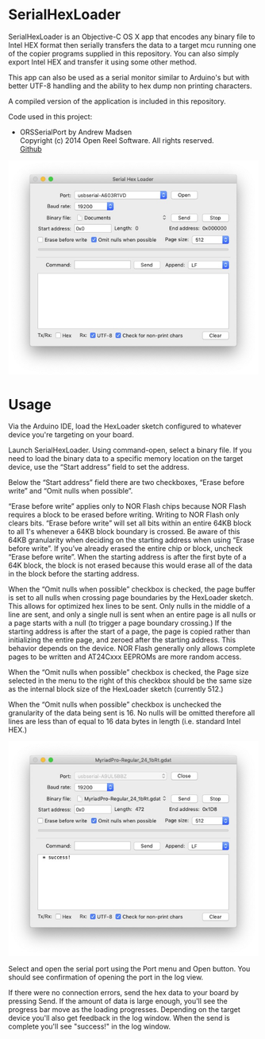 # SerialHexLoader

SerialHexLoader is an Objective-C OS X app that encodes any binary file to Intel HEX format then serially transfers the data to a target mcu running one of the copier programs supplied in this repository.  You can also simply export Intel HEX and transfer it using some other method.

This app can also be used as a serial monitor similar to Arduino's but with better UTF-8 handling and the ability to hex dump non printing characters.

A compiled version of the application is included in this repository.

Code used in this project:
* ORSSerialPort by Andrew Madsen  
	Copyright (c) 2014 Open Reel Software. All rights reserved.  
	[Github](https://github.com/armadsen/ORSSerialPort)  


![Image](AppAfterLaunch.jpg)

# Usage
   
Via the Arduino IDE, load the HexLoader sketch configured to whatever device you're targeting on your board.

Launch SerialHexLoader.  Using command-open, select a binary file.  If you need to load the binary data to a specific memory location on the target device, use the “Start address” field to set the address.

Below the “Start address” field there are two checkboxes, “Erase before write” and “Omit nulls when possible”.

“Erase before write” applies only to NOR Flash chips because NOR Flash requires a block to be erased before writing.  Writing to NOR Flash only clears bits.  “Erase before write” will set all bits within an entire 64KB block to all 1's whenever a 64KB block boundary is crossed.  Be aware of this 64KB granularity when deciding on the starting address when using “Erase before write”.  If you’ve already erased the entire chip or block, uncheck “Erase before write”.  When the starting address is after the first byte of a 64K block, the block is not erased because this would erase all of the data in the block before the starting address.

When the “Omit nulls when possible” checkbox is checked, the page buffer is set to all nulls when crossing page boundaries by the HexLoader sketch.  This allows for optimized hex lines to be sent.  Only nulls in the middle of a line are sent, and only a single null is sent when an entire page is all nulls or a page starts with a null (to trigger a page boundary crossing.)  If the starting address is after the start of a page, the page is copied rather than initializing the entire page, and zeroed after the starting address.  This behavior depends on the device.  NOR Flash generally only allows complete pages to be written and AT24Cxxx EEPROMs are more random access.

When the “Omit nulls when possible” checkbox is checked, the Page size selected in the menu to the right of this checkbox should be the same size as the internal block size of the HexLoader sketch (currently 512.)

When the “Omit nulls when possible” checkbox is  unchecked the granularity of the data being sent is 16.  No nulls will be omitted therefore all lines are less than of equal to 16 data bytes in length (i.e. standard Intel HEX.)

![Image](UploadExample.jpg)

Select and open the serial port using the Port menu and Open button.  You should see confirmation of opening the port in the log view.

If there were no connection errors, send the hex data to your board by pressing Send.  If the amount of data is large enough, you'll see the progress bar move as the loading progresses.  Depending on the target device you'll also get feedback in the log window.  When the send is complete you'll see "success!" in the log window.

